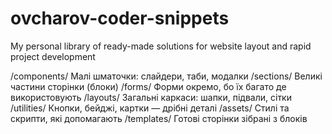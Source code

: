 # ovcharov-coder-snippets

My personal library of ready-made solutions for website layout and rapid project development

/components/	Малі шматочки: слайдери, таби, модалки
/sections/	Великі частини сторінки (блоки)
/forms/	Форми окремо, бо їх багато де використовують
/layouts/	Загальні каркаси: шапки, підвали, сітки
/utilities/	Кнопки, бейджі, картки — дрібні деталі
/assets/	Стилі та скрипти, які допомагають
/templates/	Готові сторінки зібрані з блоків
